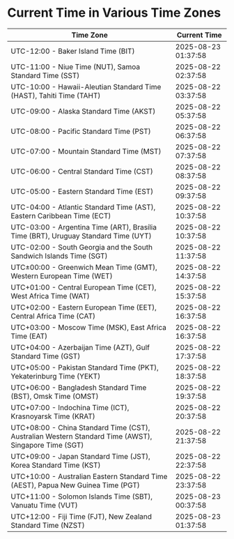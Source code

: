 # Current Time in Various Time Zones

| Time Zone | Current Time |
|-----------|--------------|
| UTC-12:00 - Baker Island Time (BIT) | 2025-08-23 01:37:58 |
| UTC-11:00 - Niue Time (NUT), Samoa Standard Time (SST) | 2025-08-22 02:37:58 |
| UTC-10:00 - Hawaii-Aleutian Standard Time (HAST), Tahiti Time (TAHT) | 2025-08-22 03:37:58 |
| UTC-09:00 - Alaska Standard Time (AKST) | 2025-08-22 05:37:58 |
| UTC-08:00 - Pacific Standard Time (PST) | 2025-08-22 06:37:58 |
| UTC-07:00 - Mountain Standard Time (MST) | 2025-08-22 07:37:58 |
| UTC-06:00 - Central Standard Time (CST) | 2025-08-22 08:37:58 |
| UTC-05:00 - Eastern Standard Time (EST) | 2025-08-22 09:37:58 |
| UTC-04:00 - Atlantic Standard Time (AST), Eastern Caribbean Time (ECT) | 2025-08-22 10:37:58 |
| UTC-03:00 - Argentina Time (ART), Brasília Time (BRT), Uruguay Standard Time (UYT) | 2025-08-22 10:37:58 |
| UTC-02:00 - South Georgia and the South Sandwich Islands Time (SGT) | 2025-08-22 11:37:58 |
| UTC±00:00 - Greenwich Mean Time (GMT), Western European Time (WET) | 2025-08-22 14:37:58 |
| UTC+01:00 - Central European Time (CET), West Africa Time (WAT) | 2025-08-22 15:37:58 |
| UTC+02:00 - Eastern European Time (EET), Central Africa Time (CAT) | 2025-08-22 16:37:58 |
| UTC+03:00 - Moscow Time (MSK), East Africa Time (EAT) | 2025-08-22 16:37:58 |
| UTC+04:00 - Azerbaijan Time (AZT), Gulf Standard Time (GST) | 2025-08-22 17:37:58 |
| UTC+05:00 - Pakistan Standard Time (PKT), Yekaterinburg Time (YEKT) | 2025-08-22 18:37:58 |
| UTC+06:00 - Bangladesh Standard Time (BST), Omsk Time (OMST) | 2025-08-22 19:37:58 |
| UTC+07:00 - Indochina Time (ICT), Krasnoyarsk Time (KRAT) | 2025-08-22 20:37:58 |
| UTC+08:00 - China Standard Time (CST), Australian Western Standard Time (AWST), Singapore Time (SGT) | 2025-08-22 21:37:58 |
| UTC+09:00 - Japan Standard Time (JST), Korea Standard Time (KST) | 2025-08-22 22:37:58 |
| UTC+10:00 - Australian Eastern Standard Time (AEST), Papua New Guinea Time (PGT) | 2025-08-22 23:37:58 |
| UTC+11:00 - Solomon Islands Time (SBT), Vanuatu Time (VUT) | 2025-08-23 00:37:58 |
| UTC+12:00 - Fiji Time (FJT), New Zealand Standard Time (NZST) | 2025-08-23 01:37:58 |
